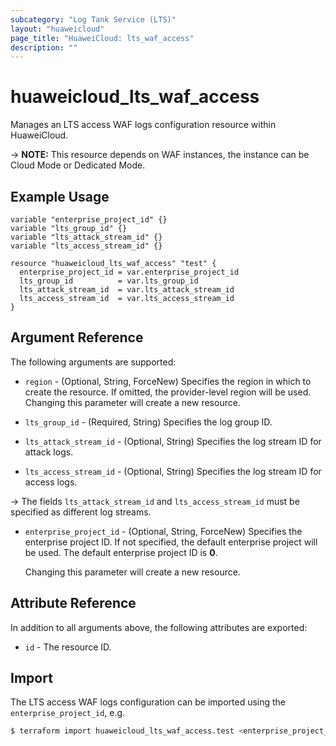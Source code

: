 ```yaml
---
subcategory: "Log Tank Service (LTS)"
layout: "huaweicloud"
page_title: "HuaweiCloud: lts_waf_access"
description: ""
---
```


# huaweicloud_lts_waf_access

Manages an LTS access WAF logs configuration resource within HuaweiCloud.

-> **NOTE:** This resource depends on WAF instances, the instance can be Cloud Mode or Dedicated Mode.

## Example Usage

```hcl
variable "enterprise_project_id" {}
variable "lts_group_id" {}
variable "lts_attack_stream_id" {}
variable "lts_access_stream_id" {}

resource "huaweicloud_lts_waf_access" "test" {
  enterprise_project_id = var.enterprise_project_id
  lts_group_id          = var.lts_group_id
  lts_attack_stream_id  = var.lts_attack_stream_id
  lts_access_stream_id  = var.lts_access_stream_id
}
```

## Argument Reference

The following arguments are supported:

* `region` - (Optional, String, ForceNew) Specifies the region in which to create the resource.
  If omitted, the provider-level region will be used. Changing this parameter will create a new resource.

* `lts_group_id` - (Required, String) Specifies the log group ID.

* `lts_attack_stream_id` - (Optional, String) Specifies the log stream ID for attack logs.

* `lts_access_stream_id` - (Optional, String) Specifies the log stream ID for access logs.

-> The fields `lts_attack_stream_id` and `lts_access_stream_id` must be specified as different log streams.

* `enterprise_project_id` - (Optional, String, ForceNew) Specifies the enterprise project ID. If not specified, the
  default enterprise project will be used. The default enterprise project ID is **0**.

  Changing this parameter will create a new resource.

## Attribute Reference

In addition to all arguments above, the following attributes are exported:

* `id` - The resource ID.

## Import

The LTS access WAF logs configuration can be imported using the `enterprise_project_id`, e.g.

```bash
$ terraform import huaweicloud_lts_waf_access.test <enterprise_project_id>
```

